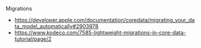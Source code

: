 Migrations
* https://developer.apple.com/documentation/coredata/migrating_your_data_model_automatically#2903978
* https://www.kodeco.com/7585-lightweight-migrations-in-core-data-tutorial/page/2